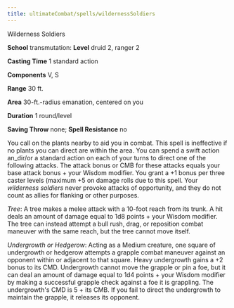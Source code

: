 ```yaml
---
title: ultimateCombat/spells/wildernessSoldiers
---
```

Wilderness Soldiers

**School** transmutation: **Level** druid 2, ranger 2

**Casting Time** 1 standard action

**Components** V, S

**Range** 30 ft.

**Area** 30-ft.-radius emanation, centered on you

**Duration** 1 round/level

**Saving Throw** none; **Spell Resistance** no

You call on the plants nearby to aid you in combat. This spell is ineffective if no plants you can direct are within the area. You can spend a swift action an_dir/or a standard action on each of your turns to direct one of the following attacks. The attack bonus or CMB for these attacks equals your base attack bonus + your Wisdom modifier. You grant a +1 bonus per three caster levels (maximum +5 on damage rolls due to this spell. Your _wilderness soldiers_ never provoke attacks of opportunity, and they do not count as allies for flanking or other purposes.

_Tree_: A tree makes a melee attack with a 10-foot reach from its trunk. A hit deals an amount of damage equal to 1d8 points + your Wisdom modifier. The tree can instead attempt a bull rush, drag, or reposition combat maneuver with the same reach, but the tree cannot move itself.

  
  

_Undergrowth or Hedgerow_: Acting as a Medium creature, one square of undergrowth or hedgerow attempts a grapple combat maneuver against an opponent within or adjacent to that square. Heavy undergrowth gains a +2 bonus to its CMD. Undergrowth cannot move the grapple or pin a foe, but it can deal an amount of damage equal to 1d4 points + your Wisdom modifier by making a successful grapple check against a foe it is grappling. The undergrowth's CMD is 5 + its CMB. If you fail to direct the undergrowth to maintain the grapple, it releases its opponent.


